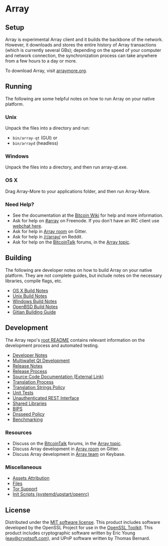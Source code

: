 Array
=============

Setup
---------------------
Array is experimental Array client and it builds the backbone of the network. However, it downloads and stores the entire history of Array transactions (which is currently several GBs); depending on the speed of your computer and network connection, the synchronization process can take anywhere from a few hours to a day or more.

To download Array, visit [arraymore.org](https://arraymore.org).

Running
---------------------
The following are some helpful notes on how to run Array on your native platform.

### Unix

Unpack the files into a directory and run:

- `bin/array-qt` (GUI) or
- `bin/arrayd` (headless)

### Windows

Unpack the files into a directory, and then run array-qt.exe.

### OS X

Drag Array-More to your applications folder, and then run Array-More.

### Need Help?

* See the documentation at the [Bitcoin Wiki](https://en.bitcoin.it/wiki/Main_Page)
for help and more information.
* Ask for help on [#array](http://webchat.freenode.net?channels=array) on Freenode. If you don't have an IRC client use [webchat here](http://webchat.freenode.net?channels=array).
* Ask for help in [Array room](https://gitter.im/Array_Hub) on Gitter.
* Ask for help in [/r/array/](https://nm.reddit.com/r/array/) on Reddit.
* Ask for help on the [BitcoinTalk](https://bitcointalk.org/) forums, in the [Array topic](https://bitcointalk.org/index.php?topic=3017838.new#new).

Building
---------------------
The following are developer notes on how to build Array on your native platform. They are not complete guides, but include notes on the necessary libraries, compile flags, etc.

- [OS X Build Notes](build-osx.md)
- [Unix Build Notes](build-unix.md)
- [Windows Build Notes](build-windows.md)
- [OpenBSD Build Notes](build-openbsd.md)
- [Gitian Building Guide](gitian-building.md)

Development
---------------------
The Array repo's [root README](/README.md) contains relevant information on the development process and automated testing.

- [Developer Notes](developer-notes.md)
- [Multiwallet Qt Development](multiwallet-qt.md)
- [Release Notes](release-notes.md)
- [Release Process](release-process.md)
- [Source Code Documentation (External Link)](https://dev.visucore.com/bitcoin/doxygen/)
- [Translation Process](translation_process.md)
- [Translation Strings Policy](translation_strings_policy.md)
- [Unit Tests](unit-tests.md)
- [Unauthenticated REST Interface](REST-interface.md)
- [Shared Libraries](shared-libraries.md)
- [BIPS](bips.md)
- [Dnsseed Policy](dnsseed-policy.md)
- [Benchmarking](benchmarking.md)

### Resources
* Discuss on the [BitcoinTalk](https://bitcointalk.org/) forums, in the [Array topic](https://bitcointalk.org/index.php?topic=3017838.new#new).
* Discuss Array development in [Array room](https://gitter.im/Array_Hub) on Gitter.
* Discuss Array development in [Array team](https://keybase.io/team/array) on Keybase.

### Miscellaneous
- [Assets Attribution](assets-attribution.md)
- [Files](files.md)
- [Tor Support](tor.md)
- [Init Scripts (systemd/upstart/openrc)](init.md)

License
---------------------
Distributed under the [MIT software license](http://www.opensource.org/licenses/mit-license.php).
This product includes software developed by the OpenSSL Project for use in the [OpenSSL Toolkit](https://www.openssl.org/). This product includes
cryptographic software written by Eric Young ([eay@cryptsoft.com](mailto:eay@cryptsoft.com)), and UPnP software written by Thomas Bernard.
